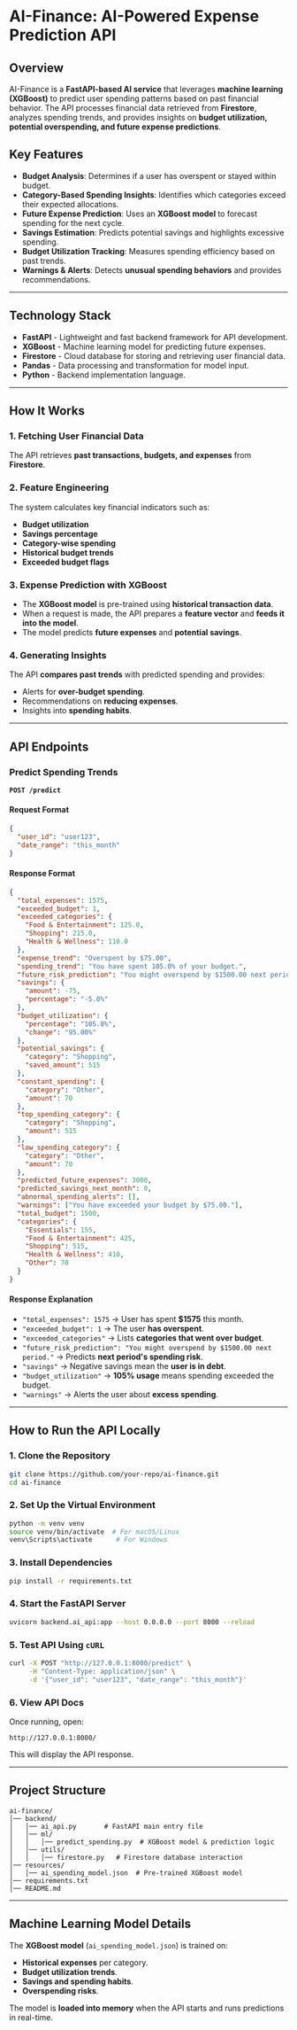 # **AI-Finance: AI-Powered Expense Prediction API**

## **Overview**
AI-Finance is a **FastAPI-based AI service** that leverages **machine learning (XGBoost)** to predict user spending patterns based on past financial behavior. The API processes financial data retrieved from **Firestore**, analyzes spending trends, and provides insights on **budget utilization, potential overspending, and future expense predictions**.

## **Key Features**
- **Budget Analysis**: Determines if a user has overspent or stayed within budget.
- **Category-Based Spending Insights**: Identifies which categories exceed their expected allocations.
- **Future Expense Prediction**: Uses an **XGBoost model** to forecast spending for the next cycle.
- **Savings Estimation**: Predicts potential savings and highlights excessive spending.
- **Budget Utilization Tracking**: Measures spending efficiency based on past trends.
- **Warnings & Alerts**: Detects **unusual spending behaviors** and provides recommendations.

---

## **Technology Stack**
- **FastAPI** - Lightweight and fast backend framework for API development.
- **XGBoost** - Machine learning model for predicting future expenses.
- **Firestore** - Cloud database for storing and retrieving user financial data.
- **Pandas** - Data processing and transformation for model input.
- **Python** - Backend implementation language.

---

## **How It Works**
### **1. Fetching User Financial Data**
The API retrieves **past transactions, budgets, and expenses** from **Firestore**.

### **2. Feature Engineering**
The system calculates key financial indicators such as:
- **Budget utilization**
- **Savings percentage**
- **Category-wise spending**
- **Historical budget trends**
- **Exceeded budget flags**

### **3. Expense Prediction with XGBoost**
- The **XGBoost model** is pre-trained using **historical transaction data**.
- When a request is made, the API prepares a **feature vector** and **feeds it into the model**.
- The model predicts **future expenses** and **potential savings**.

### **4. Generating Insights**
The API **compares past trends** with predicted spending and provides:
- Alerts for **over-budget spending**.
- Recommendations on **reducing expenses**.
- Insights into **spending habits**.

---

## **API Endpoints**
### **Predict Spending Trends**
**`POST /predict`**
#### **Request Format**
```json
{
  "user_id": "user123",
  "date_range": "this_month"
}
```

#### **Response Format**
```json
{
  "total_expenses": 1575,
  "exceeded_budget": 1,
  "exceeded_categories": {
    "Food & Entertainment": 125.0,
    "Shopping": 215.0,
    "Health & Wellness": 110.0
  },
  "expense_trend": "Overspent by $75.00",
  "spending_trend": "You have spent 105.0% of your budget.",
  "future_risk_prediction": "You might overspend by $1500.00 next period.",
  "savings": {
    "amount": -75,
    "percentage": "-5.0%"
  },
  "budget_utilization": {
    "percentage": "105.0%",
    "change": "95.00%"
  },
  "potential_savings": {
    "category": "Shopping",
    "saved_amount": 515
  },
  "constant_spending": {
    "category": "Other",
    "amount": 70
  },
  "top_spending_category": {
    "category": "Shopping",
    "amount": 515
  },
  "low_spending_category": {
    "category": "Other",
    "amount": 70
  },
  "predicted_future_expenses": 3000,
  "predicted_savings_next_month": 0,
  "abnormal_spending_alerts": [],
  "warnings": ["You have exceeded your budget by $75.00."],
  "total_budget": 1500,
  "categories": {
    "Essentials": 155,
    "Food & Entertainment": 425,
    "Shopping": 515,
    "Health & Wellness": 410,
    "Other": 70
  }
}
```

#### **Response Explanation**
- `"total_expenses": 1575` → User has spent **$1575** this month.
- `"exceeded_budget": 1` → The user **has overspent**.
- `"exceeded_categories"` → Lists **categories that went over budget**.
- `"future_risk_prediction": "You might overspend by $1500.00 next period."` → Predicts **next period's spending risk**.
- `"savings"` → Negative savings mean the **user is in debt**.
- `"budget_utilization"` → **105% usage** means spending exceeded the budget.
- `"warnings"` → Alerts the user about **excess spending**.

---

## **How to Run the API Locally**
### **1. Clone the Repository**
```bash
git clone https://github.com/your-repo/ai-finance.git
cd ai-finance
```

### **2. Set Up the Virtual Environment**
```bash
python -m venv venv
source venv/bin/activate  # For macOS/Linux
venv\Scripts\activate      # For Windows
```

### **3. Install Dependencies**
```bash
pip install -r requirements.txt
```

### **4. Start the FastAPI Server**
```bash
uvicorn backend.ai_api:app --host 0.0.0.0 --port 8000 --reload
```

### **5. Test API Using `cURL`**
```bash
curl -X POST "http://127.0.0.1:8000/predict" \
     -H "Content-Type: application/json" \
     -d '{"user_id": "user123", "date_range": "this_month"}'
```

### **6. View API Docs**
Once running, open:
```
http://127.0.0.1:8000/
```
This will display the API response.

---

## **Project Structure**
```
ai-finance/
│── backend/
│   │── ai_api.py       # FastAPI main entry file
│   │── ml/
│   │   │── predict_spending.py  # XGBoost model & prediction logic
│   │── utils/
│   │   │── firestore.py   # Firestore database interaction
│── resources/
│   │── ai_spending_model.json  # Pre-trained XGBoost model
│── requirements.txt
│── README.md
```

---

## **Machine Learning Model Details**
The **XGBoost model** (`ai_spending_model.json`) is trained on:
- **Historical expenses** per category.
- **Budget utilization trends**.
- **Savings and spending habits**.
- **Overspending risks**.

The model is **loaded into memory** when the API starts and runs predictions in real-time.